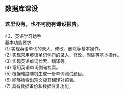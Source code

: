 ## 数据库课设
### 这里没有，也不可能有课设报告。
43．英语学习助手  
基本功能要求  
(1) 实现英语单词的录入、修改、删除等基本操作。  
(2) 实现常用英语单词例句的录入、修改、删除等基本操作。  
(3) 实现英语单词检索、翻译等。  
(4) 常用英语单词例句检索。  
(5) 根据难度随机生成一份单词测试题目。  
(6) 能够检索出短文极其翻译对照表。   
(7) 具有数据备份和数据恢复功能。  

